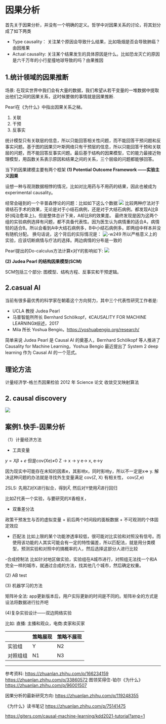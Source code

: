 # 因果分析

首先关于因果分析，并没有一个明确的定义。哲学中对因果关系的讨论，将其划分成了如下两类
- Type causality： 关注某个原因会导致什么结果，比如吸烟是否会导致肺癌？ 由因推果
- Actual causality: 关注某个结果发生的具体原因是什么。比如恐龙灭亡的原因是六千万年的小行星撞地球导致的吗？由果推因

## 1.统计领域的因果推断
场景: 在现实世界中我们会有大量的数据，我们希望从若干变量的一堆数据中提取出他们之间的因果关系，这时候要做的事情就是因果推断.

Pearl在《为什么》中指出因果关系之梯。
1. 关联
2. 干预
3. 反事实

统计模型只有关联层的信息，所以只能回答相关性问题，而不能回答干预问题和反事实问题。基于图的因果贝叶斯网络只有干预层的信息，所以只能回答干预和关联层的问题，而不能回答反事实问题。最后基于结构的因果模型，它的能力最接近物理模型，用函数关系表示原因和结果之间的关系，三个层级的问题都能够回答。


当下的因果建模主要有两个框架
**(1) Potential Outcome Framework ——实验主义因果**

设想一种与观测数据相悖的情况，比如对比用药与不用药的结果，因此也被成为experimental causality。

经常会碰到的一个辛普森悖论的问题：比如如下这么个数据
![](../../../Draft/media/15967798011136.jpg)
比较两种疗法对于肾结石手术的效果，无论是对于小结石病例，还是对于大结石病例。都发现A比B好(纯治愈率上)。但是整体总计下来，A却比B的效果差。
最终发现是因为这两个组的实验病例选择有问题，都不具备代表性。因为医生认为病情重的适合A，病情轻的适合B。所以会看到A中大结石病例多，B中小结石病例多。即两组中样本并没有随机分配。
换句话说，这个背后的实际情况是：
![-w249](../../../Draft/media/15967802676562.jpg)
所以严格意义上的实验，应该切断病情与疗法的选择。两边病情的分布是一致的

Pearl提出的Do-calculus方法计算x对Y的影响如下:
![](../../../Draft/media/15967804568508.jpg)

**(2) Judea Pearl 的结构因果模型(SCM)**

SCM包括三个部分: 图模型、结构方程、反事实和干预逻辑。


## 2.casual AI
当前有很多最优秀的科学家在朝着这个方向努力，其中三个代表性研究工作者是:

- UCLA 教授 Judea Pearl 
- 马普智能所所长 Bernhard Schölkopf，《CAUSALITY FOR MACHINE LEARNING》综述，2017
- Mila 所长 Yoshua Bengio。https://yoshuabengio.org/research/

简单来说 Judea Pearl 是 Causal AI 的奠基人，Bernhard Schölkopf 等人推进了 Causality for Machine Learning，Yoshua Bengio 最近提出了 System 2 deep learning 作为 Causal AI 的一个范式。



## 理论方法

计量经济学-格兰杰因果检验
2012 年 Science 论文 收敛交叉映射算法




## 2. causal discovery

![](../../../Draft/media/16305892863511.jpg)






## 案例1.快手-因果分析

（1）计量经济方法
- 工具变量

$y=X\beta +e$ 但是cov(Xe)≠0
Z -> x -> y
e-> x, e->y

因为现实中可能存在未知的因素e，其影响x，同时影响y，所以不一定是x=> y. 解决这种问题的办法就是寻找外生变量满足
cov(Z, X) 有相关性， cov(Z,e)

2SLS: 先用Z对X进行拟合，得到$\hat X$, 然后对Y使用$\hat X$进行回归

比如Z代表一个实验，与要研究的X香相关，

- 双重差分法

政策干预发生与否的虚拟变量 + 前后两个时间段的面板数据 + 不可观测的个体固定效应
- 匹配法
比如上限的某个功能渗透率较低，很可能对比实验和对照没有信号。而使用该功能的人其实可能会有一定的特性偏差，所以匹配法，就是用分类模型，预测实验和对照中的搞概率的人，然后选择这部分人进行比较

-合成控制法
比如针对地区做实验，实验组在A城市进行，对照组无法找一个和A完全一样的城市，就通过合成的方法，找其他几个城市，然后确定权重。


(2) AB test


(3) 机器学习的方法

矩阵补全法: app更新版本后，用户实际更新的时间是不同的。矩阵补全的方式是设法将数据进行拉齐吧

(4)复杂实验设计——双边网络实验

比如: 直播: 主播和观众，电商:卖家和买家


|  | 策略展现 | 策略不展现 |
| --- | --- | --- |
|  实验组 |Y  |N2  |
|  对照组组 |N1  |N3  |


----
参考资料:
https://zhuanlan.zhihu.com/p/166234159
https://zhuanlan.zhihu.com/p/33860572
图领奖得住-铂尔《为什么》
https://zhuanlan.zhihu.com/p/96001507

因果分析的最新研究方向: https://zhuanlan.zhihu.com/p/119248355

《为什么》读书笔记 https://zhuanlan.zhihu.com/p/75141475


https://giters.com/causal-machine-learning/kdd2021-tutorial?amp=1
